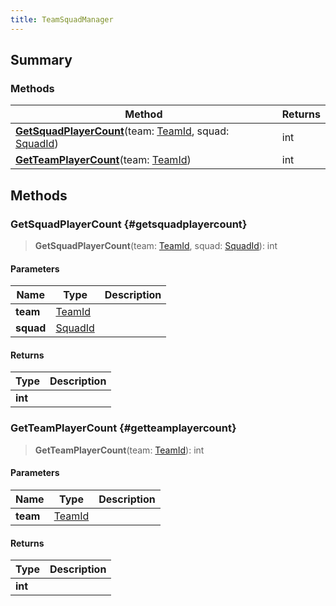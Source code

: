 ```yaml
---
title: TeamSquadManager
---
```


## Summary

### Methods

| Method | Returns |
| ------ | ------- |
| **[GetSquadPlayerCount](#getsquadplayercount)**(team: [TeamId](/vext/ref/fb/teamid), squad: [SquadId](/vext/ref/fb/squadid)) | int |
| **[GetTeamPlayerCount](#getteamplayercount)**(team: [TeamId](/vext/ref/fb/teamid)) | int |

## Methods

### GetSquadPlayerCount {#getsquadplayercount}

> **GetSquadPlayerCount**(team: [TeamId](/vext/ref/fb/teamid), squad: [SquadId](/vext/ref/fb/squadid)): int

#### Parameters

| Name | Type | Description |
| ---- | ---- | ----------- |
| **team** | [TeamId](/vext/ref/fb/teamid) |  |
| **squad** | [SquadId](/vext/ref/fb/squadid) |  |

#### Returns

| Type | Description |
| ---- | ----------- |
| **int** |  |

### GetTeamPlayerCount {#getteamplayercount}

> **GetTeamPlayerCount**(team: [TeamId](/vext/ref/fb/teamid)): int

#### Parameters

| Name | Type | Description |
| ---- | ---- | ----------- |
| **team** | [TeamId](/vext/ref/fb/teamid) |  |

#### Returns

| Type | Description |
| ---- | ----------- |
| **int** |  |

